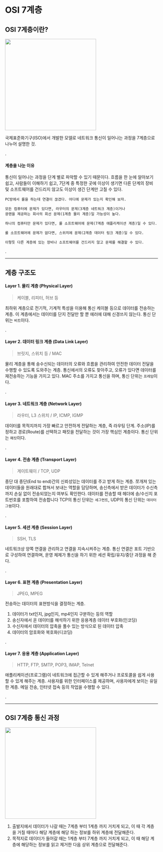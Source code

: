 # OSI 7계층

## OSI 7계층이란?
<img src="https://static.wixstatic.com/media/c176d5_53da7ef83add4274a64680fa53db748c~mv2.png/v1/fill/w_1297,h_883,al_c,q_90,enc_auto/c176d5_53da7ef83add4274a64680fa53db748c~mv2.png" height=300px weight=450px>

국제표준화기구(ISO)에서 개발한 모델로 네트워크 통신이 일어나는 과정을 7계층으로 나누어 설명한 것.

.

#### 계층을 나눈 이유
통신이 일어나는 과정을 단계 별로 파악할 수 있기 때문이다.
흐름을 한 눈에 알아보기 쉽고, 사람들이 이해하기 쉽고, 7단계 중 특정한 곳에 이상이 생기면 다른 단계의 장비 및 소프트웨어를 건드리지 않고도 이상이 생긴 단계만 고칠 수 있다.

```
PC방에서 롤을 하는데 연결이 끊겼다. 어디에 문제가 있는지 확인해 보자.

모든 컴퓨터에 문제가 있다면, 라우터의 문제(3계층 네트워크 계층)이거나 
광랜을 제공하는 회사의 회선 문제(1계층 물리 계층)일 가능성이 높다.

하나의 컴퓨터만 문제가 있다면, 롤 소프트웨어에 문제(7계층 애플리케이션 계층)일 수 있다.

롤 소프트웨어에 문제가 없다면, 스위치에 문제(2계층 데이터 링크 계층)일 수 있다.

이렇듯 다른 계층에 있는 장비나 소프트웨어를 건드리지 않고 문제를 해결할 수 있다.
```
.

---

## 계층 구조도

#### **Layer 1. 물리 계층 (Physical Layer)**
> 케이블, 리피터, 허브 등

최하위 계층으로 전기적, 기계적 특성을 이용해 통신 케이블 등으로 데이터를 전송하는 계층.
이 계층에서는 데이터를 단지 전달만 할 뿐 에러에 대해 신경쓰지 않는다.
통신 단위는 `비트`이다.

.

#### **Layer 2. 데이터 링크 계층 (Data Link Layer)**
> 브릿지, 스위치 등 / MAC

물리 계층을 통해 송수신되는 데이터의 오류와 흐름을 관리하여 안전한 데이터 전달을 수행할 수 있도록 도와주는 계층.
통신에서의 오류도 찾아주고, 오류가 있다면 데이터를 재전송하는 기능을 가지고 있다.
MAC 주소를 가지고 통신을 하며, 통신 단위는 `프레임`이다.

.

#### **Layer 3. 네트워크 계층 (Network Layer)**
> 라우터, L3 스위치 / IP, ICMP, IGMP

데이터를 목적지까지 가장 빠르고 안전하게 전달하는 계층, 즉 라우팅 단계.
주소(IP)를 정하고 경로(Route)를 선택하고 패킷을 전달하는 것이 가장 핵심인 계층이다.
통신 단위는 `패킷`이다.

.

#### **Layer 4. 전송 계층 (Transport Layer)**
> 게이트웨이 / TCP, UDP

종단 대 종단(End to end)간의 신뢰성있는 데이터를 주고 받게 하는 계층.
쪼개져 있는 데이터들을 원래대로 합쳐서 보내는 역할을 담당하며, 송신측에서 받은 데이터가 수신측까지 손실 없이 전송되었는지 여부도 확인한다.
데이터를 전송할 때 헤더에 송/수신지 포트번호를 포함하여 전송합니다
TCP의 통신 단위는 `세그먼트`, UDP의 통신 단위는 `데이터그램`이다.

.

#### **Layer 5. 세션 계층 (Session Layer)**
> SSH, TLS
> 
네트워크상 양쪽 연결을 관리하고 연결을 지속시켜주는 계층.
통신 연결은 포트 기반으로 구성하여 연결하며, 운영 체제가 통신을 하기 위한 세션 확립/유지/중단 과정을 해 준다.

.

#### **Layer 6. 표현 계층 (Presentation Layer)**
> JPEG, MPEG

전송하는 데이터의 표현방식을 결정하는 계층.
1. 데이터가 txt인지, jpg인지, mp4인지 구분하는 등의 역할
2. 송신자에서 온 데이터를 해석하기 위한 응용계층 데이터 부호화(인코딩)
3. 수신자에서 데이터의 압축을 풀수 있는 방식으로 된 데이터 압축
4. 데이터의 암호화와 복호화(디코딩)

.

#### **Layer 7. 응용 계층 (Application Layer)**
> HTTP, FTP, SMTP, POP3, IMAP, Telnet

애플리케이션(프로그램)이 네트워크에 접근할 수 있게 해주거나 프로토콜을 쉽게 사용할 수 있게 해주는 계층.
사용자를 위한 인터페이스를 제공하며, 사용자에게 보이는 유일한 계층. 메일 전송, 인터넷 접속 등의 작업을 수행할 수 있다.

.

---

## OSI 7계층 통신 과정

<img src="https://img1.daumcdn.net/thumb/R1280x0/?scode=mtistory2&fname=https%3A%2F%2Fblog.kakaocdn.net%2Fdn%2FbRTCDR%2FbtrjkjBAL6d%2FqYxukYBNTqmrr48g0m1ud0%2Fimg.jpg" height=300px weight=600px>

1. 출발지에서 데이터가 나갈 때는 7계층 부터 1계층 까지 거치게 되고, 이 때 각 계층을 거칠 때마다 해당 계층에 해당 하는 정보를 하위 계층에 전달해준다.
2. 목적지로 데이터가 들어갈 때는 1계층 부터 7계층 까지 거치게 되고, 이 때 해당 계층에 해당하는 정보를 읽고 제거한 다음 상위 계층으로 전달해준다.